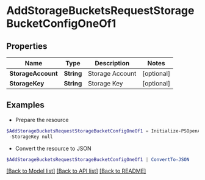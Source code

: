 # AddStorageBucketsRequestStorageBucketConfigOneOf1
## Properties

Name | Type | Description | Notes
------------ | ------------- | ------------- | -------------
**StorageAccount** | **String** | Storage Account | [optional] 
**StorageKey** | **String** | Storage Key | [optional] 

## Examples

- Prepare the resource
```powershell
$AddStorageBucketsRequestStorageBucketConfigOneOf1 = Initialize-PSOpenAPIToolsAddStorageBucketsRequestStorageBucketConfigOneOf1  -StorageAccount null `
 -StorageKey null
```

- Convert the resource to JSON
```powershell
$AddStorageBucketsRequestStorageBucketConfigOneOf1 | ConvertTo-JSON
```

[[Back to Model list]](../README.md#documentation-for-models) [[Back to API list]](../README.md#documentation-for-api-endpoints) [[Back to README]](../README.md)

